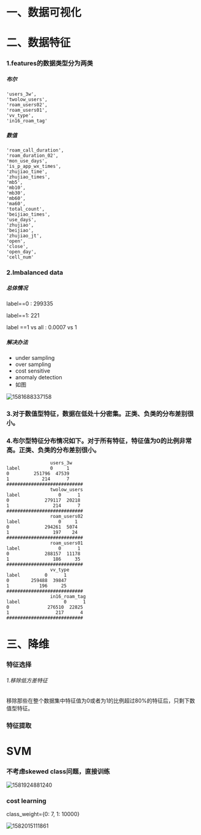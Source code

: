 # 一、数据可视化

# 二、数据特征

### 1.features的数据类型分为两类

##### 布尔

```
'users_3w',
'twolow_users', 
'roam_users02', 
'roam_users01',
'vv_type',
'in16_roam_tag'
```

##### 数值

```
'roam_call_duration',
'roam_duration_02',
'mon_use_days',
'is_p_app_wx_times', 
'zhujiao_time', 
'zhujiao_times',
'mb5',
'mb10',
'mb30', 
'mb60', 
'ma60', 
'total_count',
'beijiao_times', 
'use_days', 
'zhujiao', 
'beijiao',
'zhujiao_jt', 
'open', 
'close', 
'open_day', 
'cell_num'
```

### 2.Imbalanced data

##### 总体情况

label==0 : 299335

label==1: 221

label ==1 vs all : 0.0007 vs 1

##### 解决办法

- under sampling
- over sampling
- cost sensitive
- anomaly detection
- 如图

![1581688337158](/home/toorevitimirp/Desktop/手机用户分类模型/App/phone-users-prober/experiments/notes/image/1581688337158.png)

### 3.对于数值型特征，数据在低处十分密集。正类、负类的分布差别很小。

### 4.布尔型特征分布情况如下。对于所有特征，特征值为0的比例非常高。正类、负类的分布差别很小。

```
				users_3w      
label       	0     1             
0         251796  47539
1            214      7
############################
				twolow_users       
label              0      1        
0             279117  20218
1                214      7
############################
				roam_users02       
label              0     1       
0             294261  5074
1                197    24
############################
				roam_users01       
label              0      1        
0             288157  11178
1                186     35
############################
				vv_type       
label         0      1        
0        259488  39847
1           196     25
############################
				in16_roam_tag      
label                0      1        
0              276510  22825
1                 217      4
############################
```

# 三、降维

### 特征选择

###### 1.移除低方差特征

移除那些在整个数据集中特征值为0或者为1的比例超过80%的特征后，只剩下数值型特征。



### 特征提取



# SVM

### 不考虑skewed class问题，直接训练

![1581924881240](/home/toorevitimirp/Desktop/手机用户分类模型/App/phone-users-prober/experiments/notes/image/1581924334184.png)

### cost learning

class_weight={0: 7, 1: 10000}

![1582015111861](/home/toorevitimirp/Desktop/手机用户分类模型/App/phone-users-prober/experiments/notes/image/1582015111861.png)